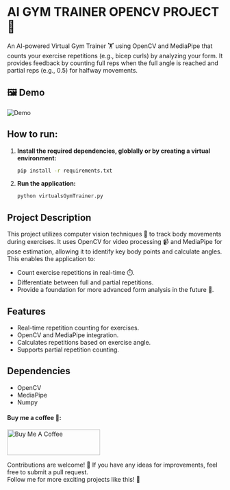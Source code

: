 # AI GYM TRAINER OPENCV PROJECT 💪

An AI-powered Virtual Gym Trainer 🏋️ using OpenCV and MediaPipe that counts your exercise repetitions (e.g., bicep curls) by analyzing your form. It provides feedback by counting full reps when the full angle is reached and partial reps (e.g., 0.5) for halfway movements.

## 🖼 Demo

![Demo](assets/Demo.gif)

## How to run:

1.  **Install the required dependencies, globlally or by creating a virtual environment:**

    ```bash
    pip install -r requirements.txt
    ```

2.  **Run the application:**

    ```bash
    python virtualsGymTrainer.py
    ```

## Project Description

This project utilizes computer vision techniques 👀 to track body movements during exercises. It uses OpenCV for video processing 📹 and MediaPipe for pose estimation, allowing it to identify key body points and calculate angles. This enables the application to:

- Count exercise repetitions in real-time ⏱️.
- Differentiate between full and partial repetitions.
- Provide a foundation for more advanced form analysis in the future 🚀.

## Features

- Real-time repetition counting for exercises.
- OpenCV and MediaPipe integration.
- Calculates repetitions based on exercise angle.
- Supports partial repetition counting.

## Dependencies

- OpenCV
- MediaPipe
- Numpy

#### Buy me a coffee 🥹:

<a href="https://www.buymeacoffee.com/kunalmehra" target="_blank">
<img src="https://cdn.buymeacoffee.com/buttons/v2/default-yellow.png" alt="Buy Me A Coffee" style="height: 60px !important;width: 217px !important;" >
</a>

Contributions are welcome! 🙏 If you have any ideas for improvements, feel free to submit a pull request.\
Follow me for more exciting projects like this! 🤩
